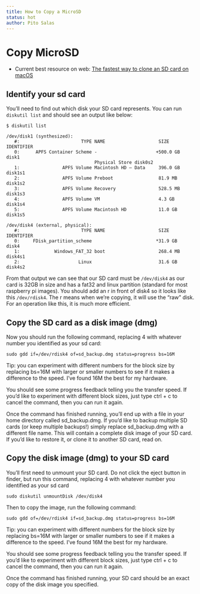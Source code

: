 ```yaml
---
title: How to Copy a MicroSD
status: hot
author: Pito Salas
---
```

# Copy MicroSD

* Current best resource on web: [The fastest way to clone an SD card on macOS](https://blog.jaimyn.dev/the-fastest-way-to-clone-sd-card-macos/)

## Identify your sd card
You’ll need to find out which disk your SD card represents. You can run `diskutil list` and should see an output like below:
```
$ diskutil list

/dev/disk1 (synthesized):
   #:                       TYPE NAME                    SIZE       IDENTIFIER
   0:      APFS Container Scheme -                      +500.0 GB   disk1
                                 Physical Store disk0s2
   1:                APFS Volume Macintosh HD — Data     396.0 GB   disk1s1
   2:                APFS Volume Preboot                 81.9 MB    disk1s2
   3:                APFS Volume Recovery                528.5 MB   disk1s3
   4:                APFS Volume VM                      4.3 GB     disk1s4
   5:                APFS Volume Macintosh HD            11.0 GB    disk1s5

/dev/disk4 (external, physical):
   #:                       TYPE NAME                    SIZE       IDENTIFIER
   0:     FDisk_partition_scheme                        *31.9 GB    disk4
   1:             Windows_FAT_32 boot                    268.4 MB   disk4s1
   2:                      Linux                         31.6 GB    disk4s2
```
From that output we can see that our SD card must be `/dev/disk4` as our card is 32GB in size and has a fat32 and linux partition (standard for most raspberry pi images). You should add an r in front of disk4 so it looks like this `/dev/rdisk4`. The r means when we’re copying, it will use the “raw” disk. For an operation like this, it is much more efficient.

## Copy the SD card as a disk image (dmg)

Now you should run the following command, replacing 4 with whatever number you identified as your sd card:

`sudo gdd if=/dev/rdisk4 of=sd_backup.dmg status=progress bs=16M`

Tip: you can experiment with different numbers for the block size by replacing bs=16M with larger or smaller numbers to see if it makes a difference to the speed. I’ve found 16M the best for my hardware.

You should see some progress feedback telling you the transfer speed. If you’d like to experiment with different block sizes, just type ctrl + c to cancel the command, then you can run it again.

Once the command has finished running, you’ll end up with a file in your home directory called sd_backup.dmg. If you’d like to backup multiple SD cards (or keep multiple backups!) simply replace sd_backup.dmg with a different file name. This will contain a complete disk image of your SD card. If you’d like to restore it, or clone it to another SD card, read on.

## Copy the disk image (dmg) to your SD card

You’ll first need to unmount your SD card. Do not click the eject button in finder, but run this command, replacing 4 with whatever number you identified as your sd card 

`sudo diskutil unmountDisk /dev/disk4`

Then to copy the image, run the following command:

`sudo gdd of=/dev/rdisk4 if=sd_backup.dmg status=progress bs=16M`


Tip: you can experiment with different numbers for the block size by replacing bs=16M with larger or smaller numbers to see if it makes a difference to the speed. I’ve found 16M the best for my hardware.

You should see some progress feedback telling you the transfer speed. If you’d like to experiment with different block sizes, just type ctrl + c to cancel the command, then you can run it again.

Once the command has finished running, your SD card should be an exact copy of the disk image you specified.





